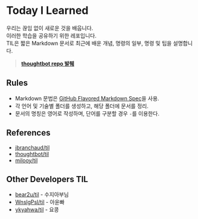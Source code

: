 # Today I Learned

우리는 끊임 없이 새로운 것을 배웁니다.  
이러한 학습을 공유하기 위한 레포입니다.  
TIL은 짧은 Markdown 문서로 최근에 배운 개념, 명령의 일부, 명령 및 팁을 설명합니다.
> **[thoughtbot repo 발췌][reference-thoughtbot]**

## Rules
* Markdown 문법은 [GitHub Flavored Markdown Spec][gfm-doc]을 사용.
* 각 언어 및 기술별 폴더를 생성하고, 해당 폴더에 문서를 정리.
* 문서의 명칭은 영어로 작성하며, 단어를 구분할 경우 `-`를 이용한다.

## References
* [jbranchaud/til][reference-jbranchaud]
* [thoughtbot/til][reference-thoughtbot]
* [milooy/til][reference-milooy]

## Other Developers TIL
* [bear2u/til][link-sj-father] - 수지아부님
* [WnslgPsl/til][link-yun-father] - 아윤빠
* [ykyahwa/til][link-ykyahwa] - 요콩

[reference-jbranchaud]: https://github.com/jbranchaud/til
[reference-thoughtbot]: https://github.com/thoughtbot/til
[reference-milooy]: https://github.com/milooy/TIL
[gfm-doc]: https://help.github.com/categories/writing-on-github/

[link-sj-father]: https://github.com/bear2u/til
[link-yun-father]: https://github.com/WnslgPsl/til
[link-ykyahwa]: https://github.com/ykyahwa/TIL